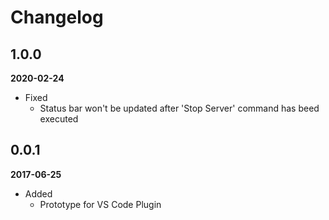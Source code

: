 # Changelog

<!--Check [Keep a Changelog](http://keepachangelog.com/) for recommendations on how to structure this file.-->


## 1.0.0

**2020-02-24**

* Fixed
    * Status bar won't be updated after 'Stop Server' command has beed executed


## 0.0.1

**2017-06-25**

* Added
    * Prototype for VS Code Plugin
